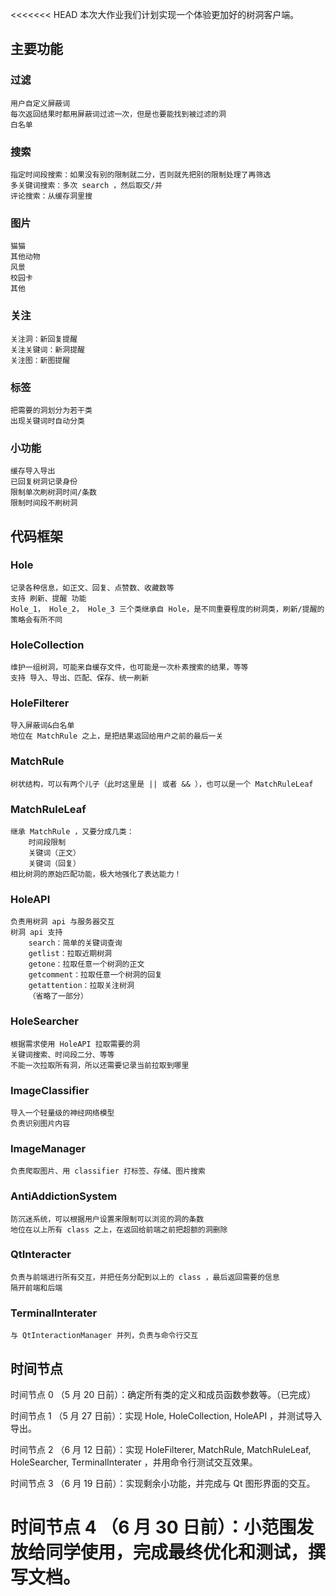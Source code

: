 <<<<<<< HEAD
本次大作业我们计划实现一个体验更加好的树洞客户端。

## 主要功能

### 过滤

	用户自定义屏蔽词
	每次返回结果时都用屏蔽词过滤一次，但是也要能找到被过滤的洞
	白名单

### 搜索

	指定时间段搜索：如果没有别的限制就二分，否则就先把别的限制处理了再筛选
	多关键词搜索：多次 search ，然后取交/并
	评论搜索：从缓存洞里搜

### 图片

	猫猫
	其他动物
	风景
	校园卡
	其他

### 关注

	关注洞：新回复提醒
	关注关键词：新洞提醒
	关注图：新图提醒

### 标签

	把需要的洞划分为若干类
	出现关键词时自动分类

### 小功能

	缓存导入导出
	已回复树洞记录身份
	限制单次刷树洞时间/条数
	限制时间段不刷树洞


## 代码框架

### Hole

	记录各种信息，如正文、回复、点赞数、收藏数等
	支持 刷新、提醒 功能
	Hole_1， Hole_2， Hole_3 三个类继承自 Hole，是不同重要程度的树洞类，刷新/提醒的策略会有所不同

### HoleCollection

	维护一组树洞，可能来自缓存文件，也可能是一次朴素搜索的结果，等等
	支持 导入、导出、匹配、保存、统一刷新

### HoleFilterer

	导入屏蔽词&白名单
	地位在 MatchRule 之上，是把结果返回给用户之前的最后一关

### MatchRule

	树状结构，可以有两个儿子（此时这里是 || 或者 && ），也可以是一个 MatchRuleLeaf

### MatchRuleLeaf

	继承 MatchRule ，又要分成几类：
		时间段限制
		关键词（正文）
		关键词（回复）
	相比树洞的原始匹配功能，极大地强化了表达能力！

### HoleAPI

	负责用树洞 api 与服务器交互
	树洞 api 支持
		search：简单的关键词查询
		getlist：拉取近期树洞
		getone：拉取任意一个树洞的正文
		getcomment：拉取任意一个树洞的回复
		getattention：拉取关注树洞
		（省略了一部分）

### HoleSearcher

	根据需求使用 HoleAPI 拉取需要的洞
	关键词搜索、时间段二分、等等
	不能一次拉取所有洞，所以还需要记录当前拉取到哪里

### ImageClassifier

	导入一个轻量级的神经网络模型
	负责识别图片内容

### ImageManager

	负责爬取图片、用 classifier 打标签、存储、图片搜索

### AntiAddictionSystem

	防沉迷系统，可以根据用户设置来限制可以浏览的洞的条数
	地位在以上所有 class 之上，在返回给前端之前把超额的洞删除

### QtInteracter

	负责与前端进行所有交互，并把任务分配到以上的 class ，最后返回需要的信息
	隔开前端和后端

### TerminalInterater

	与 QtInteractionManager 并列，负责与命令行交互


## 时间节点

时间节点 0 （5 月 20 日前）：确定所有类的定义和成员函数参数等。（已完成）

时间节点 1 （5 月 27 日前）：实现 Hole, HoleCollection, HoleAPI ，并测试导入导出。

时间节点 2 （6 月 12 日前）：实现 HoleFilterer, MatchRule, MatchRuleLeaf, HoleSearcher, TerminalInterater ，并用命令行测试交互效果。

时间节点 3 （6 月 19 日前）：实现剩余小功能，并完成与 Qt 图形界面的交互。

时间节点 4 （6 月 30 日前）：小范围发放给同学使用，完成最终优化和测试，撰写文档。
=======
